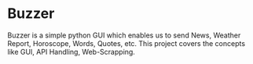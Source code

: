 # Buzzer
Buzzer is a simple python GUI which enables us to send News, Weather Report, Horoscope, Words, Quotes, etc. This project covers the concepts like GUI, API Handling, Web-Scrapping.
